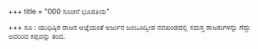 +++
title = "000 ಸೂಚನೆ ಭೂಪತಿಯ"

+++
ಸೂ : ಯುಧಿಷ್ಠಿರ ರಾಜನ ಆಜ್ಞೆಯಂತೆ ಅರ್ಜುನ ಜಂಬೂದ್ವೀಪ ನವಖಂಡದಲ್ಲಿ ಸಮಸ್ತ ರಾಜರುಗಳನ್ನು ಗೆದ್ದು ಅವರಿಂದ ಕಪ್ಪವನ್ನು ತಂದ.